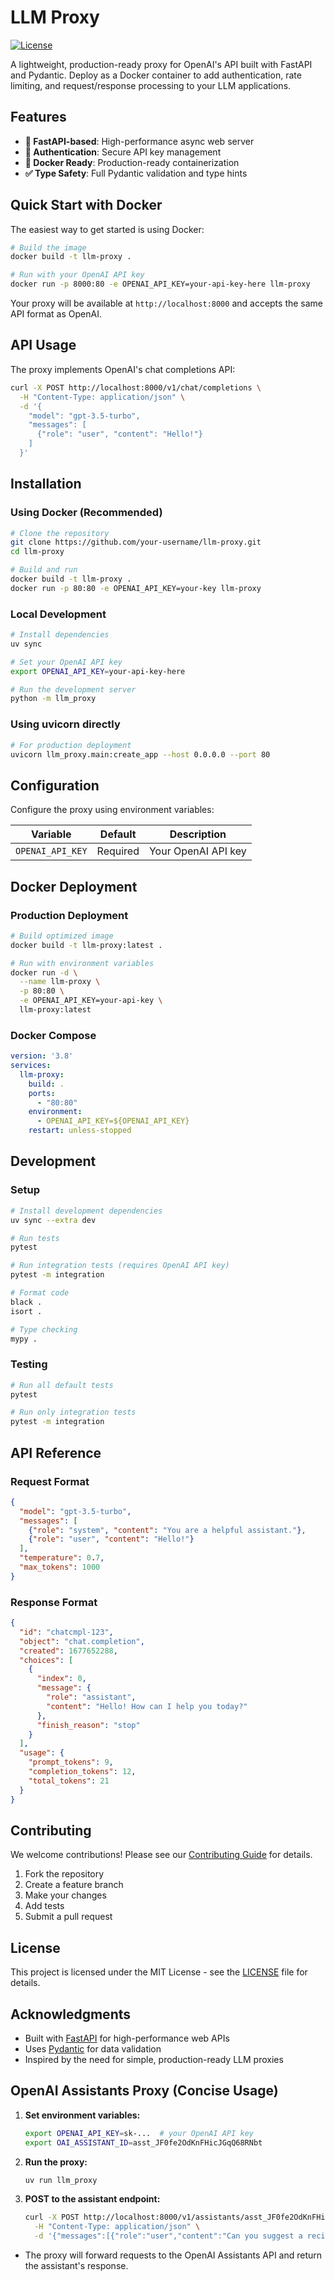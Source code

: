 # LLM Proxy

[![License](https://img.shields.io/badge/license-MIT-blue.svg)](LICENSE)

A lightweight, production-ready proxy for OpenAI's API built with FastAPI and Pydantic. Deploy as a Docker container to add authentication, rate limiting, and request/response processing to your LLM applications.

## Features

- **🚀 FastAPI-based**: High-performance async web server
- **🔐 Authentication**: Secure API key management
- **🐳 Docker Ready**: Production-ready containerization
- **✅ Type Safety**: Full Pydantic validation and type hints

## Quick Start with Docker

The easiest way to get started is using Docker:

```bash
# Build the image
docker build -t llm-proxy .

# Run with your OpenAI API key
docker run -p 8000:80 -e OPENAI_API_KEY=your-api-key-here llm-proxy
```

Your proxy will be available at `http://localhost:8000` and accepts the same API format as OpenAI.

## API Usage

The proxy implements OpenAI's chat completions API:

```bash
curl -X POST http://localhost:8000/v1/chat/completions \
  -H "Content-Type: application/json" \
  -d '{
    "model": "gpt-3.5-turbo",
    "messages": [
      {"role": "user", "content": "Hello!"}
    ]
  }'
```

## Installation

### Using Docker (Recommended)

```bash
# Clone the repository
git clone https://github.com/your-username/llm-proxy.git
cd llm-proxy

# Build and run
docker build -t llm-proxy .
docker run -p 80:80 -e OPENAI_API_KEY=your-key llm-proxy
```

### Local Development

```bash
# Install dependencies
uv sync

# Set your OpenAI API key
export OPENAI_API_KEY=your-api-key-here

# Run the development server
python -m llm_proxy
```

### Using uvicorn directly

```bash
# For production deployment
uvicorn llm_proxy.main:create_app --host 0.0.0.0 --port 80
```

## Configuration

Configure the proxy using environment variables:

| Variable | Default | Description |
|----------|---------|-------------|
| `OPENAI_API_KEY` | Required | Your OpenAI API key |


## Docker Deployment

### Production Deployment

```bash
# Build optimized image
docker build -t llm-proxy:latest .

# Run with environment variables
docker run -d \
  --name llm-proxy \
  -p 80:80 \
  -e OPENAI_API_KEY=your-api-key \
  llm-proxy:latest
```

### Docker Compose

```yaml
version: '3.8'
services:
  llm-proxy:
    build: .
    ports:
      - "80:80"
    environment:
      - OPENAI_API_KEY=${OPENAI_API_KEY}
    restart: unless-stopped
```

## Development

### Setup

```bash
# Install development dependencies
uv sync --extra dev

# Run tests
pytest

# Run integration tests (requires OpenAI API key)
pytest -m integration

# Format code
black .
isort .

# Type checking
mypy .
```

### Testing

```bash
# Run all default tests
pytest

# Run only integration tests
pytest -m integration
```

## API Reference

### Request Format

```json
{
  "model": "gpt-3.5-turbo",
  "messages": [
    {"role": "system", "content": "You are a helpful assistant."},
    {"role": "user", "content": "Hello!"}
  ],
  "temperature": 0.7,
  "max_tokens": 1000
}
```

### Response Format

```json
{
  "id": "chatcmpl-123",
  "object": "chat.completion",
  "created": 1677652288,
  "choices": [
    {
      "index": 0,
      "message": {
        "role": "assistant",
        "content": "Hello! How can I help you today?"
      },
      "finish_reason": "stop"
    }
  ],
  "usage": {
    "prompt_tokens": 9,
    "completion_tokens": 12,
    "total_tokens": 21
  }
}
```

## Contributing

We welcome contributions! Please see our [Contributing Guide](CONTRIBUTING.md) for details.

1. Fork the repository
2. Create a feature branch
3. Make your changes
4. Add tests
5. Submit a pull request

## License

This project is licensed under the MIT License - see the [LICENSE](LICENSE) file for details.

## Acknowledgments

- Built with [FastAPI](https://fastapi.tiangolo.com/) for high-performance web APIs
- Uses [Pydantic](https://github.com/pydantic/pydantic) for data validation
- Inspired by the need for simple, production-ready LLM proxies

## OpenAI Assistants Proxy (Concise Usage)

1. **Set environment variables:**
   ```bash
   export OPENAI_API_KEY=sk-...  # your OpenAI API key
   export OAI_ASSISTANT_ID=asst_JF0fe2OdKnFHicJGqQ68RNbt
   ```

2. **Run the proxy:**
   ```bash
   uv run llm_proxy
   ```

3. **POST to the assistant endpoint:**
   ```bash
   curl -X POST http://localhost:8000/v1/assistants/asst_JF0fe2OdKnFHicJGqQ68RNbt/messages \
     -H "Content-Type: application/json" \
     -d '{"messages":[{"role":"user","content":"Can you suggest a recipe for dinner?"}]}'
   ```

- The proxy will forward requests to the OpenAI Assistants API and return the assistant's response.
